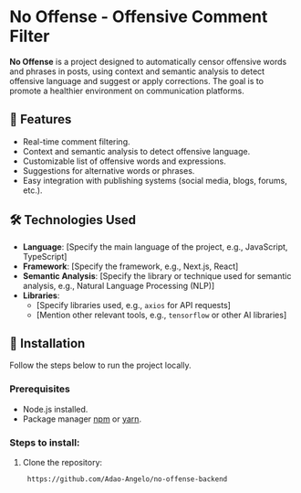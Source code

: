 # No Offense - Offensive Comment Filter

**No Offense** is a project designed to automatically censor offensive words and phrases in posts, using context and semantic analysis to detect offensive language and suggest or apply corrections. The goal is to promote a healthier environment on communication platforms.

## 🚀 Features

- Real-time comment filtering.
- Context and semantic analysis to detect offensive language.
- Customizable list of offensive words and expressions.
- Suggestions for alternative words or phrases.
- Easy integration with publishing systems (social media, blogs, forums, etc.).

## 🛠️ Technologies Used

- **Language**: [Specify the main language of the project, e.g., JavaScript, TypeScript]
- **Framework**: [Specify the framework, e.g., Next.js, React]
- **Semantic Analysis**: [Specify the library or technique used for semantic analysis, e.g., Natural Language Processing (NLP)]
- **Libraries**:
  - [Specify libraries used, e.g., `axios` for API requests]
  - [Mention other relevant tools, e.g., `tensorflow` or other AI libraries]

## 🔧 Installation

Follow the steps below to run the project locally.

### Prerequisites

- Node.js installed.
- Package manager [npm](https://www.npmjs.com/) or [yarn](https://yarnpkg.com/).

### Steps to install:

1. Clone the repository:
   ```bash
    https://github.com/Adao-Angelo/no-offense-backend
